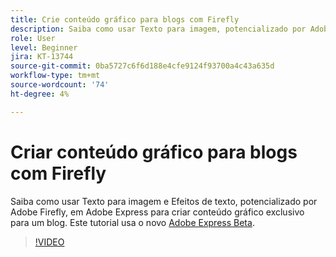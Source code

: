 ```yaml
---
title: Crie conteúdo gráfico para blogs com Firefly
description: Saiba como usar Texto para imagem, potencializado por Adobe Firefly, em Adobe Express para criar conteúdo gráfico exclusivo para um blog
role: User
level: Beginner
jira: KT-13744
source-git-commit: 0ba5727c6f6d188e4cfe9124f93700a4c43a635d
workflow-type: tm+mt
source-wordcount: '74'
ht-degree: 4%

---
```


# Criar conteúdo gráfico para blogs com Firefly

Saiba como usar Texto para imagem e Efeitos de texto, potencializado por Adobe Firefly, em Adobe Express para criar conteúdo gráfico exclusivo para um blog. Este tutorial usa o novo [Adobe Express Beta](https://www.adobe.com/express/).

>[!VIDEO](https://video.tv.adobe.com/v/3422408?quality=12&learn=on&hidetitle=true)
